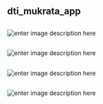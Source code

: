 ##  dti_mukrata_app
##
![enter image description here](https://github.com/tanawatmix/dti_mukrata_app/blob/master/muka1.jpg?raw=true)
##
![enter image description here](https://github.com/tanawatmix/dti_mukrata_app/blob/master/muka2.jpg?raw=true)
##
![enter image description here](https://github.com/tanawatmix/dti_mukrata_app/blob/master/muka3.jpg?raw=true)
##
![enter image description here](https://github.com/tanawatmix/dti_mukrata_app/blob/master/muka4.jpg?raw=true)
